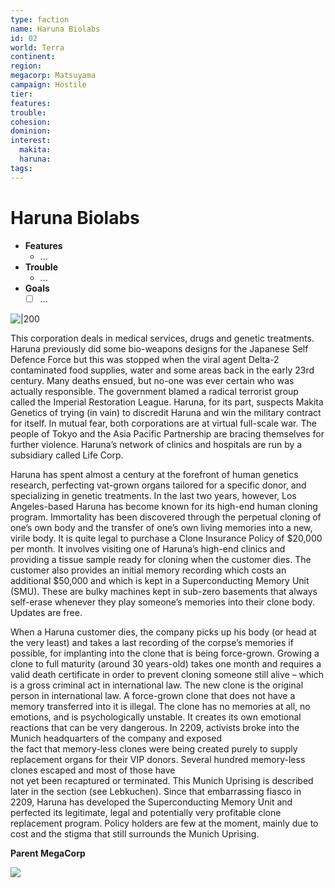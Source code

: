 ```yaml
---
type: faction
name: Haruna Biolabs
id: 02
world: Terra
continent: 
region:  
megacorp: Matsuyama
campaign: Hostile
tier: 
features: 
trouble: 
cohesion: 
dominion: 
interest:
  makita: 
  haruna: 
tags: 
---
```


# Haruna Biolabs

- **Features**
	- ...
- **Trouble**
	- ...
- **Goals**
	- [ ] ...

![|200](https://i.imgur.com/YPhNpQn.png)


This corporation deals in medical services, drugs and genetic treatments. Haruna previously did some bio-weapons designs for the Japanese Self Defence Force but this was stopped when the viral agent Delta-2 contaminated food supplies, water and some areas back in the early 23rd century. Many deaths ensued, but no-one was ever certain who was actually responsible. The government blamed a radical terrorist group called the Imperial Restoration League. Haruna, for its part, suspects Makita Genetics of trying (in vain) to discredit Haruna and win the military contract for itself. In mutual fear, both corporations are at virtual full-scale war. The people of Tokyo and the Asia Pacific Partnership are bracing themselves for further violence. Haruna’s network of clinics and hospitals are run by a subsidiary called Life Corp.

Haruna has spent almost a century at the forefront of human genetics research, perfecting vat-grown organs tailored for a specific donor, and specializing in genetic treatments. In the last two years, however, Los Angeles-based Haruna has become known for its high-end human cloning program. Immortality has been discovered through the perpetual cloning of one’s own body and the transfer of one’s own living memories into a new, virile body. It is quite legal to purchase a Clone Insurance Policy of $20,000 per month. It involves visiting one of Haruna’s high-end clinics and providing a tissue sample ready for cloning when the customer dies. The customer also provides an initial memory recording which costs an additional $50,000 and which is kept in a Superconducting Memory Unit (SMU). These are bulky machines kept in sub-zero basements that always self-erase whenever they play someone’s memories into their clone body. Updates are free.

When a Haruna customer dies, the company picks up his body (or head at the very least) and takes a last recording of the corpse’s memories if possible, for implanting into the clone that is being force-grown. Growing a clone to full maturity (around 30 years-old) takes one month and requires a valid death certificate in order to prevent cloning someone still alive – which is a gross criminal act in international law. The new clone is the original person in international law. A force-grown clone that does not have a memory transferred into it is illegal. The clone has no memories at all, no emotions, and is psychologically unstable. It creates its own emotional reactions that can be very dangerous. In 2209, activists broke into the Munich headquarters of the company and exposed  
the fact that memory-less clones were being created purely to supply replacement organs for their VIP donors. Several hundred memory-less clones escaped and most of those have  
not yet been recaptured or terminated. This Munich Uprising is described later in the section (see Lebkuchen). Since that embarrassing fiasco in 2209, Haruna has developed the Superconducting Memory Unit and perfected its legitimate, legal and potentially very profitable clone replacement program. Policy holders are few at the moment, mainly due to cost and the stigma that still surrounds the Munich Uprising.

**Parent MegaCorp**

![](https://i.imgur.com/VY7zssZ.png)
